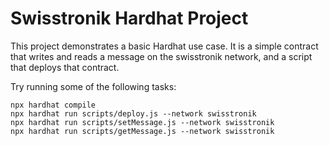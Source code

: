 # Swisstronik Hardhat Project

This project demonstrates a basic Hardhat use case. It is a simple contract that writes and reads a message on the swisstronik network, and a script that deploys that contract.

Try running some of the following tasks:

```shell
npx hardhat compile
npx hardhat run scripts/deploy.js --network swisstronik
npx hardhat run scripts/setMessage.js --network swisstronik
npx hardhat run scripts/getMessage.js --network swisstronik
```

